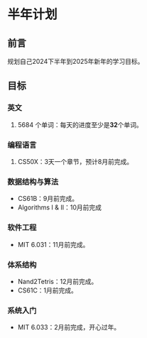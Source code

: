 # 半年计划

## 前言

规划自己2024下半年到2025年新年的学习目标。

## 目标

### 英文

1. 5684 个单词：每天的进度至少是**32**个单词。

### 编程语言

1. CS50X：3天一个章节，预计8月前完成。

### 数据结构与算法

- CS61B：9月前完成。
- Algorithms I & II：10月前完成

### 软件工程

- MIT 6.031：11月前完成。

### 体系结构

- Nand2Tetris：12月前完成。
- CS61C：1月前完成。

### 系统入门

- MIT 6.033：2月前完成，开心过年。


